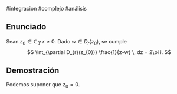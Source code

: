 #integracion #complejo #análisis 
## Enunciado

Sean $z_{0}\in\mathbb{C}$ y $r\geq 0$. Dado $w\in D_{r}(z_{0})$, se cumple
$$
\int_{\partial D_{r}(z_{0})} \frac{1}{z-w} \, dz = 2\pi i.
$$
## Demostración

Podemos suponer que $z_{0}=0$.
